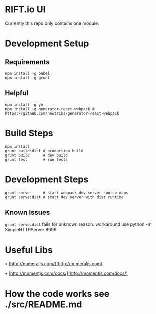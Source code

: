 RIFT.io UI
===
Currently this repo only contains one module.

# Development Setup

## Requirements

```
npm install -g babel
npm install -g grunt
```

## Helpful

```
npm install -g yo
npm install -g generator-react-webpack # https://github.com/newtriks/generator-react-webpack
```

# Build Steps

```
npm install
grunt build:dist # production build
grunt build      # dev build
grunt test 	     # run tests
```

# Development Steps

```
grunt serve      # start webpack dev server source-maps
grunt serve:dist # start dev server with dist runtime
```

## Known Issues
`grunt serve:dist` fails for unknown reason. workaround use python -m SimpleHTTPServer 8099

# Useful Libs

• [http://numeraljs.com/](http://numeraljs.com)

• [http://momentjs.com/docs/](http://momentjs.com/docs/)

# How the code works see ./src/README.md
